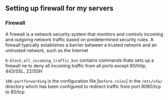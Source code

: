 ## Setting up firewall for my servers

### Firewall
A firewall is a network security system that monitors and controls incoming and outgoing network traffic based on predetermined security rules. A firewall typically establishes a barrier between a trusted network and an untrusted network, such as the Internet

`0-block_all_incoming_traffic_but` contains commands thats sets up a firewall ne
to deny all incoming traffic from all ports except 80/http, 443/SSL, 22/SSH

`100-portforwarding` is the configuration file [`before.rules`] in the `/etc/ufw/` directory
which has been configured to redirect traffic from port 8080/tcp to 80/tcp
